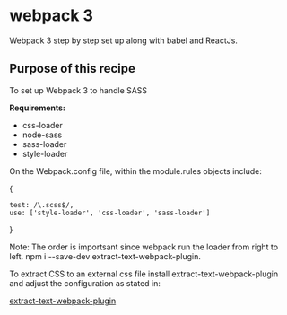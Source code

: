 # webpack 3
Webpack 3 step by step set up along with babel and ReactJs.

## Purpose of this recipe
To set up Webpack 3 to handle SASS  

**Requirements:**
- css-loader
- node-sass
- sass-loader 
- style-loader

On the Webpack.config file, within the module.rules objects include:

 {
 
    test: /\.scss$/,
    use: ['style-loader', 'css-loader', 'sass-loader']
 }
 
 Note: The order is importsant since webpack run the loader from right to left.
npm i --save-dev extract-text-webpack-plugin.

To extract CSS to an external css file install extract-text-webpack-plugin and adjust the configuration as stated in:

[extract-text-webpack-plugin](https://github.com/webpack-contrib/extract-text-webpack-plugin#extracting-sass-or-less)